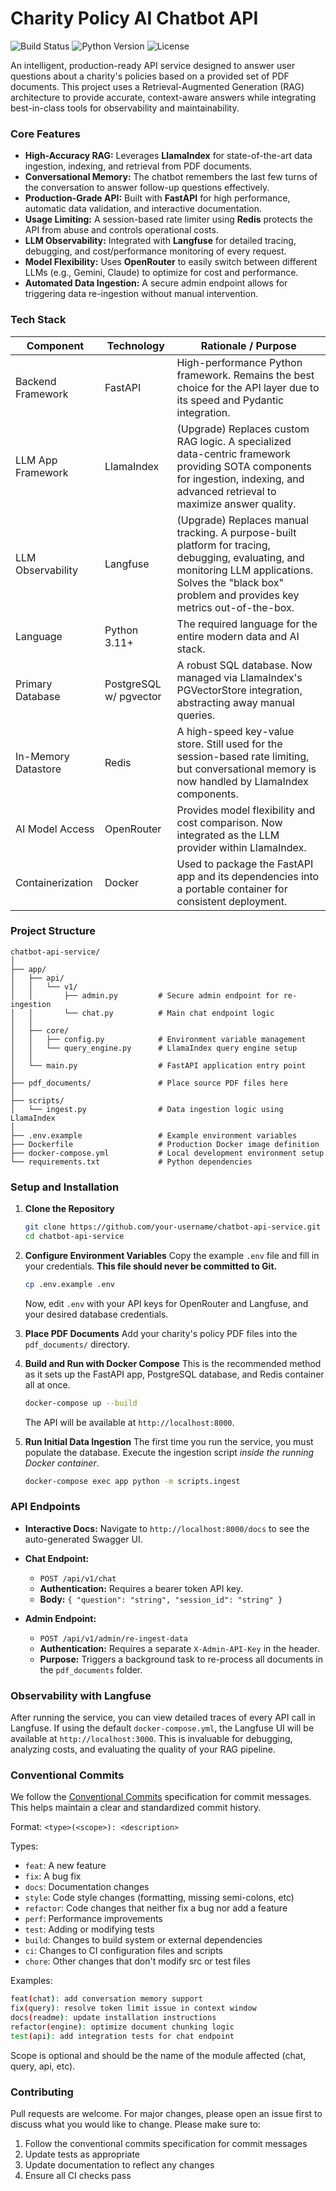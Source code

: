 # Charity Policy AI Chatbot API

![Build Status](https://img.shields.io/badge/build-passing-green)
![Python Version](https://img.shields.io/badge/python-3.11+-blue)
![License](https://img.shields.io/badge/license-MIT-lightgrey)

An intelligent, production-ready API service designed to answer user questions about a charity's policies based on a provided set of PDF documents. This project uses a Retrieval-Augmented Generation (RAG) architecture to provide accurate, context-aware answers while integrating best-in-class tools for observability and maintainability.

### Core Features

- **High-Accuracy RAG:** Leverages **LlamaIndex** for state-of-the-art data ingestion, indexing, and retrieval from PDF documents.
- **Conversational Memory:** The chatbot remembers the last few turns of the conversation to answer follow-up questions effectively.
- **Production-Grade API:** Built with **FastAPI** for high performance, automatic data validation, and interactive documentation.
- **Usage Limiting:** A session-based rate limiter using **Redis** protects the API from abuse and controls operational costs.
- **LLM Observability:** Integrated with **Langfuse** for detailed tracing, debugging, and cost/performance monitoring of every request.
- **Model Flexibility:** Uses **OpenRouter** to easily switch between different LLMs (e.g., Gemini, Claude) to optimize for cost and performance.
- **Automated Data Ingestion:** A secure admin endpoint allows for triggering data re-ingestion without manual intervention.

### Tech Stack

| Component | Technology | Rationale / Purpose |
|-----------|------------|-------------------|
| Backend Framework | FastAPI | High-performance Python framework. Remains the best choice for the API layer due to its speed and Pydantic integration. |
| LLM App Framework | LlamaIndex | (Upgrade) Replaces custom RAG logic. A specialized data-centric framework providing SOTA components for ingestion, indexing, and advanced retrieval to maximize answer quality. |
| LLM Observability | Langfuse | (Upgrade) Replaces manual tracking. A purpose-built platform for tracing, debugging, evaluating, and monitoring LLM applications. Solves the "black box" problem and provides key metrics out-of-the-box. |
| Language | Python 3.11+ | The required language for the entire modern data and AI stack. |
| Primary Database | PostgreSQL w/ pgvector | A robust SQL database. Now managed via LlamaIndex's PGVectorStore integration, abstracting away manual queries. |
| In-Memory Datastore | Redis | A high-speed key-value store. Still used for the session-based rate limiting, but conversational memory is now handled by LlamaIndex components. |
| AI Model Access | OpenRouter | Provides model flexibility and cost comparison. Now integrated as the LLM provider within LlamaIndex. |
| Containerization | Docker | Used to package the FastAPI app and its dependencies into a portable container for consistent deployment. |

### Project Structure

```
chatbot-api-service/
│
├── app/
│   ├── api/
│   │   └── v1/
│   │       ├── admin.py         # Secure admin endpoint for re-ingestion
│   │       └── chat.py          # Main chat endpoint logic
│   │
│   ├── core/
│   │   ├── config.py            # Environment variable management
│   │   └── query_engine.py      # LlamaIndex query engine setup
│   │
│   └── main.py                  # FastAPI application entry point
│
├── pdf_documents/               # Place source PDF files here
│
├── scripts/
│   └── ingest.py                # Data ingestion logic using LlamaIndex
│
├── .env.example                 # Example environment variables
├── Dockerfile                   # Production Docker image definition
├── docker-compose.yml           # Local development environment setup
└── requirements.txt             # Python dependencies
```

### Setup and Installation

1. **Clone the Repository**

   ```bash
   git clone https://github.com/your-username/chatbot-api-service.git
   cd chatbot-api-service
   ```

2. **Configure Environment Variables**
   Copy the example `.env` file and fill in your credentials. **This file should never be committed to Git.**

   ```bash
   cp .env.example .env
   ```

   Now, edit `.env` with your API keys for OpenRouter and Langfuse, and your desired database credentials.

3. **Place PDF Documents**
   Add your charity's policy PDF files into the `pdf_documents/` directory.

4. **Build and Run with Docker Compose**
   This is the recommended method as it sets up the FastAPI app, PostgreSQL database, and Redis container all at once.

   ```bash
   docker-compose up --build
   ```

   The API will be available at `http://localhost:8000`.

5. **Run Initial Data Ingestion**
   The first time you run the service, you must populate the database. Execute the ingestion script *inside the running Docker container*.

   ```bash
   docker-compose exec app python -m scripts.ingest
   ```

### API Endpoints

- **Interactive Docs:** Navigate to `http://localhost:8000/docs` to see the auto-generated Swagger UI.

- **Chat Endpoint:**
  - `POST /api/v1/chat`
  - **Authentication:** Requires a bearer token API key.
  - **Body:** `{ "question": "string", "session_id": "string" }`

- **Admin Endpoint:**
  - `POST /api/v1/admin/re-ingest-data`
  - **Authentication:** Requires a separate `X-Admin-API-Key` in the header.
  - **Purpose:** Triggers a background task to re-process all documents in the `pdf_documents` folder.

### Observability with Langfuse

After running the service, you can view detailed traces of every API call in Langfuse. If using the default `docker-compose.yml`, the Langfuse UI will be available at `http://localhost:3000`. This is invaluable for debugging, analyzing costs, and evaluating the quality of your RAG pipeline.

### Conventional Commits

We follow the [Conventional Commits](https://www.conventionalcommits.org/) specification for commit messages. This helps maintain a clear and standardized commit history.

Format: `<type>(<scope>): <description>`

Types:

- `feat`: A new feature
- `fix`: A bug fix
- `docs`: Documentation changes
- `style`: Code style changes (formatting, missing semi-colons, etc)
- `refactor`: Code changes that neither fix a bug nor add a feature
- `perf`: Performance improvements
- `test`: Adding or modifying tests
- `build`: Changes to build system or external dependencies
- `ci`: Changes to CI configuration files and scripts
- `chore`: Other changes that don't modify src or test files

Examples:

```bash
feat(chat): add conversation memory support
fix(query): resolve token limit issue in context window
docs(readme): update installation instructions
refactor(engine): optimize document chunking logic
test(api): add integration tests for chat endpoint
```

Scope is optional and should be the name of the module affected (chat, query, api, etc).

### Contributing

Pull requests are welcome. For major changes, please open an issue first to discuss what you would like to change. Please make sure to:

1. Follow the conventional commits specification for commit messages
2. Update tests as appropriate
3. Update documentation to reflect any changes
4. Ensure all CI checks pass
